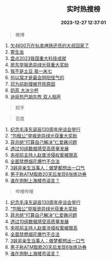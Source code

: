 <div align="center"><h2>实时热搜榜</h2><h4>2023-12-27 12:37:01</h4></div>

> 微博  

1. [欠4600万在杭卖烤肠还债的大叔回家了](https://s.weibo.com/weibo?q=%23%E6%AC%A04600%E4%B8%87%E5%9C%A8%E6%9D%AD%E5%8D%96%E7%83%A4%E8%82%A0%E8%BF%98%E5%80%BA%E7%9A%84%E5%A4%A7%E5%8F%94%E5%9B%9E%E5%AE%B6%E4%BA%86%23&t=31&band_rank=1&Refer=top)<br />
2. [寄生虫](https://s.weibo.com/weibo?q=%E5%AF%84%E7%94%9F%E8%99%AB&t=31&band_rank=2&Refer=top)<br />
3. [盘点2023我国重大科技成就](https://s.weibo.com/weibo?q=%23%E7%9B%98%E7%82%B92023%E6%88%91%E5%9B%BD%E9%87%8D%E5%A4%A7%E7%A7%91%E6%8A%80%E6%88%90%E5%B0%B1%23&t=31&band_rank=3&Refer=top)<br />
4. [房东举报诡异绿光获重大奖励](https://s.weibo.com/weibo?q=%23%E6%88%BF%E4%B8%9C%E4%B8%BE%E6%8A%A5%E8%AF%A1%E5%BC%82%E7%BB%BF%E5%85%89%E8%8E%B7%E9%87%8D%E5%A4%A7%E5%A5%96%E5%8A%B1%23&t=31&band_rank=4&Refer=top)<br />
5. [我不是土豆 我一米七](https://s.weibo.com/weibo?q=%E6%88%91%E4%B8%8D%E6%98%AF%E5%9C%9F%E8%B1%86%20%E6%88%91%E4%B8%80%E7%B1%B3%E4%B8%83&t=31&band_rank=5&Refer=top)<br />
6. [何以琛才是最会阴阳怪气的](https://s.weibo.com/weibo?q=%E4%BD%95%E4%BB%A5%E7%90%9B%E6%89%8D%E6%98%AF%E6%9C%80%E4%BC%9A%E9%98%B4%E9%98%B3%E6%80%AA%E6%B0%94%E7%9A%84&t=31&band_rank=6&Refer=top)<br />
7. [邓为前助理被开除原因](https://s.weibo.com/weibo?q=%23%E9%82%93%E4%B8%BA%E5%89%8D%E5%8A%A9%E7%90%86%E8%A2%AB%E5%BC%80%E9%99%A4%E5%8E%9F%E5%9B%A0%23&t=31&band_rank=7&Refer=top)<br />
8. [奶茶 大冰少杯](https://s.weibo.com/weibo?q=%E5%A5%B6%E8%8C%B6%20%E5%A4%A7%E5%86%B0%E5%B0%91%E6%9D%AF&t=31&band_rank=8&Refer=top)<br />
9. [迪丽热巴胡先煦 双人相声](https://s.weibo.com/weibo?q=%E8%BF%AA%E4%B8%BD%E7%83%AD%E5%B7%B4%E8%83%A1%E5%85%88%E7%85%A6%20%E5%8F%8C%E4%BA%BA%E7%9B%B8%E5%A3%B0&t=31&band_rank=9&Refer=top)<br />

> 知乎  


> 百度  

1. [纪念毛泽东诞辰130周年座谈会举行](https://www.baidu.com/s?wd=%E7%BA%AA%E5%BF%B5%E6%AF%9B%E6%B3%BD%E4%B8%9C%E8%AF%9E%E8%BE%B0130%E5%91%A8%E5%B9%B4%E5%BA%A7%E8%B0%88%E4%BC%9A%E4%B8%BE%E8%A1%8C&sa=fyb_news&rsv_dl=fyb_news)<br />
2. [“包租公”举报诡异绿光获重大奖励](https://www.baidu.com/s?wd=%E2%80%9C%E5%8C%85%E7%A7%9F%E5%85%AC%E2%80%9D%E4%B8%BE%E6%8A%A5%E8%AF%A1%E5%BC%82%E7%BB%BF%E5%85%89%E8%8E%B7%E9%87%8D%E5%A4%A7%E5%A5%96%E5%8A%B1&sa=fyb_news&rsv_dl=fyb_news)<br />
3. [菲总统“打算自己解决”仁爱礁问题](https://www.baidu.com/s?wd=%E8%8F%B2%E6%80%BB%E7%BB%9F%E2%80%9C%E6%89%93%E7%AE%97%E8%87%AA%E5%B7%B1%E8%A7%A3%E5%86%B3%E2%80%9D%E4%BB%81%E7%88%B1%E7%A4%81%E9%97%AE%E9%A2%98&sa=fyb_news&rsv_dl=fyb_news)<br />
4. [透过10组数据感受高质量发展](https://www.baidu.com/s?wd=%E9%80%8F%E8%BF%8710%E7%BB%84%E6%95%B0%E6%8D%AE%E6%84%9F%E5%8F%97%E9%AB%98%E8%B4%A8%E9%87%8F%E5%8F%91%E5%B1%95&sa=fyb_news&rsv_dl=fyb_news)<br />
5. [央视前主持人赵普涉侵权案被限高](https://www.baidu.com/s?wd=%E5%A4%AE%E8%A7%86%E5%89%8D%E4%B8%BB%E6%8C%81%E4%BA%BA%E8%B5%B5%E6%99%AE%E6%B6%89%E4%BE%B5%E6%9D%83%E6%A1%88%E8%A2%AB%E9%99%90%E9%AB%98&sa=fyb_news&rsv_dl=fyb_news)<br />
6. [全面禁燃烟花爆竹不合法](https://www.baidu.com/s?wd=%E5%85%A8%E9%9D%A2%E7%A6%81%E7%87%83%E7%83%9F%E8%8A%B1%E7%88%86%E7%AB%B9%E4%B8%8D%E5%90%88%E6%B3%95&sa=fyb_news&rsv_dl=fyb_news)<br />
7. [3娃非亲生当事人：做梦都想出一口气](https://www.baidu.com/s?wd=3%E5%A8%83%E9%9D%9E%E4%BA%B2%E7%94%9F%E5%BD%93%E4%BA%8B%E4%BA%BA%EF%BC%9A%E5%81%9A%E6%A2%A6%E9%83%BD%E6%83%B3%E5%87%BA%E4%B8%80%E5%8F%A3%E6%B0%94&sa=fyb_news&rsv_dl=fyb_news)<br />
8. [男子称ATM取款20天后发现6张练功券](https://www.baidu.com/s?wd=%E7%94%B7%E5%AD%90%E7%A7%B0ATM%E5%8F%96%E6%AC%BE20%E5%A4%A9%E5%90%8E%E5%8F%91%E7%8E%B06%E5%BC%A0%E7%BB%83%E5%8A%9F%E5%88%B8&sa=fyb_news&rsv_dl=fyb_news)<br />
9. [谁在炮制上海楼市谣言？](https://www.baidu.com/s?wd=%E8%B0%81%E5%9C%A8%E7%82%AE%E5%88%B6%E4%B8%8A%E6%B5%B7%E6%A5%BC%E5%B8%82%E8%B0%A3%E8%A8%80%EF%BC%9F&sa=fyb_news&rsv_dl=fyb_news)<br />

> 哔哩哔哩  

1. [纪念毛泽东诞辰130周年座谈会举行](https://www.baidu.com/s?wd=%E7%BA%AA%E5%BF%B5%E6%AF%9B%E6%B3%BD%E4%B8%9C%E8%AF%9E%E8%BE%B0130%E5%91%A8%E5%B9%B4%E5%BA%A7%E8%B0%88%E4%BC%9A%E4%B8%BE%E8%A1%8C&sa=fyb_news&rsv_dl=fyb_news)<br />
2. [“包租公”举报诡异绿光获重大奖励](https://www.baidu.com/s?wd=%E2%80%9C%E5%8C%85%E7%A7%9F%E5%85%AC%E2%80%9D%E4%B8%BE%E6%8A%A5%E8%AF%A1%E5%BC%82%E7%BB%BF%E5%85%89%E8%8E%B7%E9%87%8D%E5%A4%A7%E5%A5%96%E5%8A%B1&sa=fyb_news&rsv_dl=fyb_news)<br />
3. [菲总统“打算自己解决”仁爱礁问题](https://www.baidu.com/s?wd=%E8%8F%B2%E6%80%BB%E7%BB%9F%E2%80%9C%E6%89%93%E7%AE%97%E8%87%AA%E5%B7%B1%E8%A7%A3%E5%86%B3%E2%80%9D%E4%BB%81%E7%88%B1%E7%A4%81%E9%97%AE%E9%A2%98&sa=fyb_news&rsv_dl=fyb_news)<br />
4. [透过10组数据感受高质量发展](https://www.baidu.com/s?wd=%E9%80%8F%E8%BF%8710%E7%BB%84%E6%95%B0%E6%8D%AE%E6%84%9F%E5%8F%97%E9%AB%98%E8%B4%A8%E9%87%8F%E5%8F%91%E5%B1%95&sa=fyb_news&rsv_dl=fyb_news)<br />
5. [央视前主持人赵普涉侵权案被限高](https://www.baidu.com/s?wd=%E5%A4%AE%E8%A7%86%E5%89%8D%E4%B8%BB%E6%8C%81%E4%BA%BA%E8%B5%B5%E6%99%AE%E6%B6%89%E4%BE%B5%E6%9D%83%E6%A1%88%E8%A2%AB%E9%99%90%E9%AB%98&sa=fyb_news&rsv_dl=fyb_news)<br />
6. [全面禁燃烟花爆竹不合法](https://www.baidu.com/s?wd=%E5%85%A8%E9%9D%A2%E7%A6%81%E7%87%83%E7%83%9F%E8%8A%B1%E7%88%86%E7%AB%B9%E4%B8%8D%E5%90%88%E6%B3%95&sa=fyb_news&rsv_dl=fyb_news)<br />
7. [3娃非亲生当事人：做梦都想出一口气](https://www.baidu.com/s?wd=3%E5%A8%83%E9%9D%9E%E4%BA%B2%E7%94%9F%E5%BD%93%E4%BA%8B%E4%BA%BA%EF%BC%9A%E5%81%9A%E6%A2%A6%E9%83%BD%E6%83%B3%E5%87%BA%E4%B8%80%E5%8F%A3%E6%B0%94&sa=fyb_news&rsv_dl=fyb_news)<br />
8. [男子称ATM取款20天后发现6张练功券](https://www.baidu.com/s?wd=%E7%94%B7%E5%AD%90%E7%A7%B0ATM%E5%8F%96%E6%AC%BE20%E5%A4%A9%E5%90%8E%E5%8F%91%E7%8E%B06%E5%BC%A0%E7%BB%83%E5%8A%9F%E5%88%B8&sa=fyb_news&rsv_dl=fyb_news)<br />
9. [谁在炮制上海楼市谣言？](https://www.baidu.com/s?wd=%E8%B0%81%E5%9C%A8%E7%82%AE%E5%88%B6%E4%B8%8A%E6%B5%B7%E6%A5%BC%E5%B8%82%E8%B0%A3%E8%A8%80%EF%BC%9F&sa=fyb_news&rsv_dl=fyb_news)<br />
